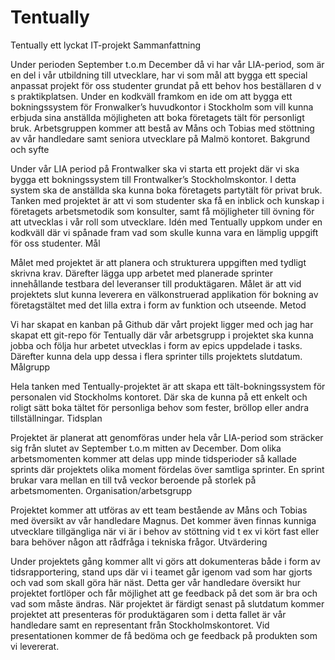 # Tentually
Tentually ett lyckat IT-projekt
Sammanfattning

Under perioden September t.o.m December då vi har vår LIA-period, som är en del i vår utbildning till utvecklare, har vi som mål att bygga ett special anpassat projekt för oss studenter grundat på ett behov hos beställaren d v s praktikplatsen. Under en kodkväll framkom en ide om att bygga ett bokningssystem för Fronwalker’s huvudkontor i Stockholm som vill kunna erbjuda sina anställda möjligheten att boka företagets tält för personligt bruk. Arbetsgruppen kommer att bestå av Måns och Tobias med stöttning av vår handledare samt seniora utvecklare på Malmö kontoret.
Bakgrund och syfte

Under vår LIA period på Frontwalker ska vi starta ett projekt där vi ska bygga ett bokningssystem till Frontwalker’s Stockholmskontor. I detta system ska de anställda ska kunna boka företagets partytält för privat bruk. Tanken med projektet är att vi som studenter ska få en inblick och kunskap i företagets arbetsmetodik som konsulter, samt få möjligheter till övning för att utvecklas i vår roll som utvecklare. Idén med Tentually uppkom under en kodkväll där vi spånade fram vad som skulle kunna vara en lämplig uppgift för oss studenter.
Mål

Målet med projektet är att planera och strukturera uppgiften med tydligt skrivna krav. Därefter lägga upp arbetet med planerade sprinter innehållande testbara del leveranser till produktägaren. Målet är att vid projektets slut kunna leverera en välkonstruerad applikation för bokning av företagstältet med det lilla extra i form av funktion och utseende.
Metod

Vi har skapat en kanban på Github där vårt projekt ligger med och jag har skapat ett git-repo för Tentually där vår arbetsgrupp i projektet ska kunna jobba och följa hur arbetet utvecklas i form av epics uppdelade i tasks. Därefter kunna dela upp dessa i flera sprinter tills projektets slutdatum.
Målgrupp

Hela tanken med Tentually-projektet är att skapa ett tält-bokningssystem för personalen vid Stockholms kontoret. Där ska de kunna på ett enkelt och roligt sätt boka tältet för personliga behov som fester, bröllop eller andra tillställningar.
Tidsplan

Projektet är planerat att genomföras under hela vår LIA-period som sträcker sig från slutet av September t.o.m mitten av December. Dom olika arbetsmomenten kommer att delas upp minde tidsperioder så kallade sprints där projektets olika moment fördelas över samtliga sprinter. En sprint brukar vara mellan en till två veckor beroende på storlek på arbetsmomenten.
Organisation/arbetsgrupp

Projektet kommer att utföras av ett team bestående av Måns och Tobias med översikt av vår handledare Magnus. Det kommer även finnas kunniga utvecklare tillgängliga när vi är i behov av stöttning vid t ex vi kört fast eller bara behöver någon att rådfråga i tekniska frågor.
Utvärdering

Under projektets gång kommer allt vi görs att dokumenteras både i form av tidsrapportering, stand ups där vi i teamet går igenom vad som har gjorts och vad som skall göra här näst. Detta ger vår handledare översikt hur projektet fortlöper och får möjlighet att ge feedback på det som är bra och vad som måste ändras. När projektet är färdigt senast på slutdatum kommer projektet att presenteras för produktägaren som i detta fallet är vår handledare samt en representant från Stockholmskontoret. Vid presentationen kommer de få bedöma och ge feedback på produkten som vi levererat.
